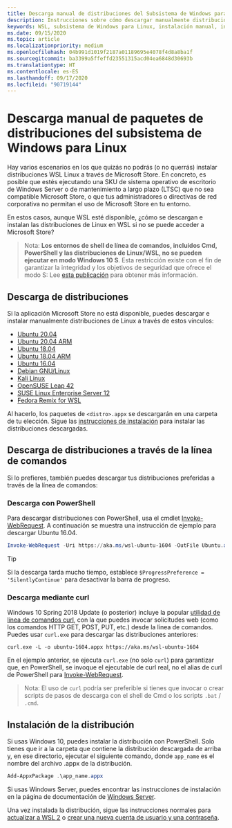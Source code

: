 ```yaml
---
title: Descarga manual de distribuciones del Subsistema de Windows para Linux (WSL)
description: Instrucciones sobre cómo descargar manualmente distribuciones del Subsistema de Windows para Linux.
keywords: WSL, subsistema de Windows para Linux, instalación manual, instalar manualmente, Microsoft Store, Windows 10s, curl, Add-AppxPackage, servicio a largo plazo, LTSC
ms.date: 09/15/2020
ms.topic: article
ms.localizationpriority: medium
ms.openlocfilehash: 04b991d1019f2187a01189695e4078f4d8a8ba1f
ms.sourcegitcommit: ba3399a5ffeffd23551315acd04ea6848d30693b
ms.translationtype: HT
ms.contentlocale: es-ES
ms.lasthandoff: 09/17/2020
ms.locfileid: "90719144"
---
```

# <a name="manually-download-windows-subsystem-for-linux-distro-packages"></a>Descarga manual de paquetes de distribuciones del subsistema de Windows para Linux

Hay varios escenarios en los que quizás no podrás (o no querrás) instalar distribuciones WSL Linux a través de Microsoft Store. En concreto, es posible que estés ejecutando una SKU de sistema operativo de escritorio de Windows Server o de mantenimiento a largo plazo (LTSC) que no sea compatible Microsoft Store, o que tus administradores o directivas de red corporativa no permitan el uso de Microsoft Store en tu entorno.

En estos casos, aunque WSL esté disponible, ¿cómo se descargan e instalan las distribuciones de Linux en WSL si no se puede acceder a Microsoft Store?

> Nota: **Los entornos de shell de línea de comandos, incluidos Cmd, PowerShell y las distribuciones de Linux/WSL, no se pueden ejecutar en modo Windows 10 S**. Esta restricción existe con el fin de garantizar la integridad y los objetivos de seguridad que ofrece el modo S: Lee [esta publicación](https://blogs.msdn.microsoft.com/commandline/2017/05/18/will-linux-distros-run-on-windows-10-s/) para obtener más información.

## <a name="downloading-distros"></a>Descarga de distribuciones

Si la aplicación Microsoft Store no está disponible, puedes descargar e instalar manualmente distribuciones de Linux a través de estos vínculos:
* [Ubuntu 20.04](https://aka.ms/wslubuntu2004)
* [Ubuntu 20.04 ARM](https://aka.ms/wslubuntu2004arm)
* [Ubuntu 18.04](https://aka.ms/wsl-ubuntu-1804)
* [Ubuntu 18.04 ARM](https://aka.ms/wsl-ubuntu-1804-arm)
* [Ubuntu 16.04](https://aka.ms/wsl-ubuntu-1604)
* [Debian GNU/Linux](https://aka.ms/wsl-debian-gnulinux)
* [Kali Linux](https://aka.ms/wsl-kali-linux-new)
* [OpenSUSE Leap 42](https://aka.ms/wsl-opensuse-42)
* [SUSE Linux Enterprise Server 12](https://aka.ms/wsl-sles-12)
* [Fedora Remix for WSL](https://github.com/WhitewaterFoundry/WSLFedoraRemix/releases/)

Al hacerlo, los paquetes de `<distro>.appx` se descargarán en una carpeta de tu elección. Sigue las [instrucciones de instalación](#installing-your-distro) para instalar las distribuciones descargadas.

## <a name="downloading-distros-via-the-command-line"></a>Descarga de distribuciones a través de la línea de comandos
Si lo prefieres, también puedes descargar tus distribuciones preferidas a través de la línea de comandos:

 ### <a name="download-using-powershell"></a>Descarga con PowerShell
 Para descargar distribuciones con PowerShell, usa el cmdlet [Invoke-WebRequest](https://docs.microsoft.com/powershell/module/microsoft.powershell.utility/invoke-webrequest). A continuación se muestra una instrucción de ejemplo para descargar Ubuntu 16.04.

```powershell
Invoke-WebRequest -Uri https://aka.ms/wsl-ubuntu-1604 -OutFile Ubuntu.appx -UseBasicParsing
```

> [!TIP]
> Si la descarga tarda mucho tiempo, establece `$ProgressPreference = 'SilentlyContinue'` para desactivar la barra de progreso.

### <a name="download-using-curl"></a>Descarga mediante curl
Windows 10 Spring 2018 Update (o posterior) incluye la popular [utilidad de línea de comandos curl](https://curl.haxx.se/), con la que puedes invocar solicitudes web (como los comandos HTTP GET, POST, PUT, etc.) desde la línea de comandos. Puedes usar `curl.exe` para descargar las distribuciones anteriores:

```console
curl.exe -L -o ubuntu-1604.appx https://aka.ms/wsl-ubuntu-1604
```

En el ejemplo anterior, se ejecuta `curl.exe` (no solo `curl`) para garantizar que, en PowerShell, se invoque el ejecutable de curl real, no el alias de curl de PowerShell para [Invoke-WebRequest](https://docs.microsoft.com/powershell/module/microsoft.powershell.utility/invoke-webrequest).

> Nota: El uso de `curl` podría ser preferible si tienes que invocar o crear scripts de pasos de descarga con el shell de Cmd o los scripts `.bat` / `.cmd`.

## <a name="installing-your-distro"></a>Instalación de la distribución
Si usas Windows 10, puedes instalar la distribución con PowerShell. Solo tienes que ir a la carpeta que contiene la distribución descargada de arriba y, en ese directorio, ejecutar el siguiente comando, donde `app_name` es el nombre del archivo .appx de la distribución.  
```Powershell
Add-AppxPackage .\app_name.appx
```

Si usas Windows Server, puedes encontrar las instrucciones de instalación en la página de documentación de [Windows Server](install-on-server.md).

Una vez instalada la distribución, sigue las instrucciones normales para [actualizar a WSL 2](./install-win10.md#step-2---update-to-wsl-2) o [crear una nueva cuenta de usuario y una contraseña](./user-support.md).
